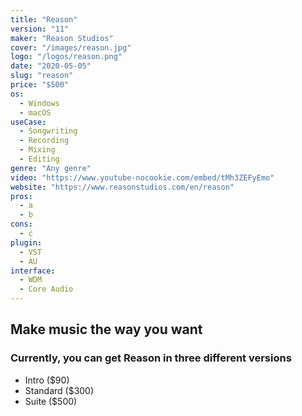 ```yaml
---
title: "Reason"
version: "11"
maker: "Reason Studios"
cover: "/images/reason.jpg"
logo: "/logos/reason.png"
date: "2020-05-05"
slug: "reason"
price: "$500"
os:
  - Windows
  - macOS
useCase:
  - Songwriting
  - Recording
  - Mixing
  - Editing
genre: "Any genre"
video: "https://www.youtube-nocookie.com/embed/tMh3ZEFyEmo"
website: "https://www.reasonstudios.com/en/reason"
pros:
  - a
  - b
cons:
  - c
plugin:
  - VST
  - AU
interface:
  - WDM
  - Core Audio
---
```


## Make music the way you want

### Currently, you can get Reason in three different versions

- Intro (\$90)
- Standard (\$300)
- Suite (\$500)
